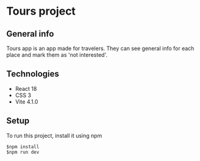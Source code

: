 # Tours project

## General info

Tours app is an app made for travelers.
They can see general info for each place and mark them as 'not interested'.

## Technologies

- React 18
- CSS 3
- Vite 4.1.0

## Setup

To run this project, install it using npm

```
$npm install
$npm run dev
```

